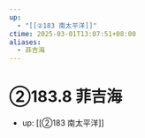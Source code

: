 ```yaml
---
up:
  - "[[②183 南太平洋]]"
ctime: 2025-03-01T13:07:51+08:00
aliases:
  - 菲吉海
---
```


# ②183.8 菲吉海

- up: [[②183 南太平洋]]
